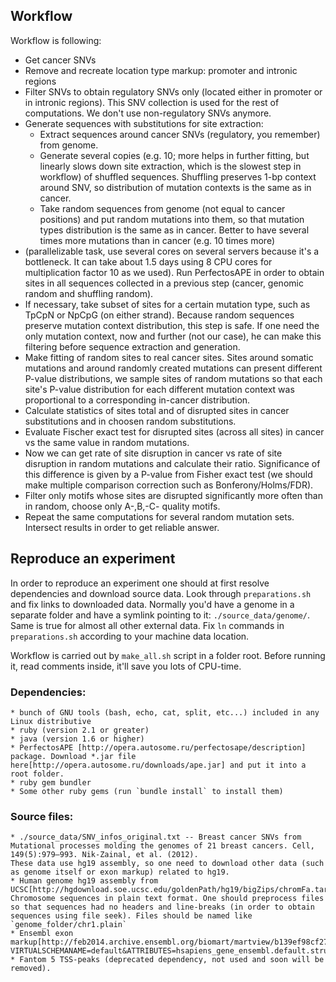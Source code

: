 ## Workflow
Workflow is following:
* Get cancer SNVs
* Remove and recreate location type markup: promoter and intronic regions
* Filter SNVs to obtain regulatory SNVs only (located either in promoter or in intronic regions). This SNV collection is used for the rest of computations. We don't use non-regulatory SNVs anymore.
* Generate sequences with substitutions for site extraction:
    * Extract sequences around cancer SNVs (regulatory, you remember) from genome.
    * Generate several copies (e.g. 10; more helps in further fitting, but linearly slows down site extraction, which is the slowest step in workflow) of shuffled sequences. Shuffling preserves 1-bp context around SNV, so distribution of mutation contexts is the same as in cancer.
    * Take random sequences from genome (not equal to cancer positions) and put random mutations into them, so that mutation types distribution is the same as in cancer. Better to have several times more mutations than in cancer (e.g. 10 times more)
* (parallelizable task, use several cores on several servers because it's a bottleneck. It can take about 1.5 days using 8 CPU cores for multiplication factor 10 as we used). Run PerfectosAPE in order to obtain sites in all sequences collected in a previous step (cancer, genomic random and shuffling random).
* If necessary, take subset of sites for a certain mutation type, such as TpCpN or NpCpG (on either strand). Because random sequences preserve mutation context distribution, this step is safe. If one need the only mutation context, now and further (not our case), he can make this filtering before sequence extraction and generation.
* Make fitting of random sites to real cancer sites. Sites around somatic mutations and around randomly created mutations can present different P-value distributions, we sample sites of random mutations so that each site's P-value distribution for each different mutation context was proportional to a corresponding in-cancer distribution.
* Calculate statistics of sites total and of disrupted sites in cancer substitutions and in choosen random substitutions. 
* Evaluate Fischer exact test for disrupted sites (across all sites) in cancer vs the same value in random mutations.
* Now we can get rate of site disruption in cancer vs rate of site disruption  in random mutations and calculate their ratio. Significance of this difference is given by a P-value from Fisher exact test (we should make multiple comparison correction such as Bonferony/Holms/FDR).
* Filter only motifs whose sites are disrupted significantly more often than in random, choose only A-,B,-C- quality motifs.
* Repeat the same computations for several random mutation sets. Intersect results in order to get reliable answer.

## Reproduce an experiment
In order to reproduce an experiment one should at first resolve dependencies and download source data. Look through `preparations.sh` and fix links to downloaded data. Normally you'd have a genome in a separate folder and have a symlink pointing to it: `./source_data/genome/`. Same is true for almost all other external data. Fix `ln` commands in `preparations.sh` according to your machine data location.

Workflow is carried out by `make_all.sh` script in a folder root. Before running it, read comments inside, it'll save you lots of CPU-time.

### Dependencies:
    * bunch of GNU tools (bash, echo, cat, split, etc...) included in any Linux distributive
    * ruby (version 2.1 or greater)
    * java (version 1.6 or higher)
    * PerfectosAPE [http://opera.autosome.ru/perfectosape/description] package. Download *.jar file here[http://opera.autosome.ru/downloads/ape.jar] and put it into a root folder.
    * ruby gem bundler
    * Some other ruby gems (run `bundle install` to install them)

### Source files:
    * ./source_data/SNV_infos_original.txt -- Breast cancer SNVs from Mutational processes molding the genomes of 21 breast cancers. Cell, 149(5):979–993. Nik-Zainal, et al. (2012).
    These data use hg19 assembly, so one need to download other data (such as genome itself or exon markup) related to hg19.
    * Human genome hg19 assembly from UCSC[http://hgdownload.soe.ucsc.edu/goldenPath/hg19/bigZips/chromFa.tar.gz]. Chromosome sequences in plain text format. One should preprocess files so that sequences had no headers and line-breaks (in order to obtain sequences using file seek). Files should be named like `genome_folder/chr1.plain`
    * Ensembl exon markup[http://feb2014.archive.ensembl.org/biomart/martview/b139ef98cf27cbd5649f7c5f6d3e2c0c?VIRTUALSCHEMANAME=default&ATTRIBUTES=hsapiens_gene_ensembl.default.structure.ensembl_gene_id|hsapiens_gene_ensembl.default.structure.ensembl_transcript_id|hsapiens_gene_ensembl.default.structure.exon_chrom_start|hsapiens_gene_ensembl.default.structure.exon_chrom_end|hsapiens_gene_ensembl.default.structure.is_constitutive|hsapiens_gene_ensembl.default.structure.rank|hsapiens_gene_ensembl.default.structure.phase|hsapiens_gene_ensembl.default.structure.cdna_coding_start|hsapiens_gene_ensembl.default.structure.cdna_coding_end|hsapiens_gene_ensembl.default.structure.genomic_coding_start|hsapiens_gene_ensembl.default.structure.genomic_coding_end|hsapiens_gene_ensembl.default.structure.ensembl_exon_id|hsapiens_gene_ensembl.default.structure.cds_start|hsapiens_gene_ensembl.default.structure.cds_end|hsapiens_gene_ensembl.default.structure.ensembl_peptide_id|hsapiens_gene_ensembl.default.structure.chromosome_name|hsapiens_gene_ensembl.default.structure.start_position|hsapiens_gene_ensembl.default.structure.end_position|hsapiens_gene_ensembl.default.structure.transcript_start|hsapiens_gene_ensembl.default.structure.transcript_end|hsapiens_gene_ensembl.default.structure.strand|hsapiens_gene_ensembl.default.structure.external_gene_id|hsapiens_gene_ensembl.default.structure.external_gene_db|hsapiens_gene_ensembl.default.structure.5_utr_start|hsapiens_gene_ensembl.default.structure.5_utr_end|hsapiens_gene_ensembl.default.structure.3_utr_start|hsapiens_gene_ensembl.default.structure.3_utr_end|hsapiens_gene_ensembl.default.structure.cds_length|hsapiens_gene_ensembl.default.structure.transcript_count|hsapiens_gene_ensembl.default.structure.description|hsapiens_gene_ensembl.default.structure.gene_biotype&FILTERS=].
    * Fantom 5 TSS-peaks (deprecated dependency, not used and soon will be removed).
